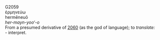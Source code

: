 G2059  
ἑρμηνεύω  
hermēneuō  
*her-mayn-yoo‘-o*  
From a presumed derivative of [2060](g2060) (as the god of language); to
*translate:* - interpret.  
